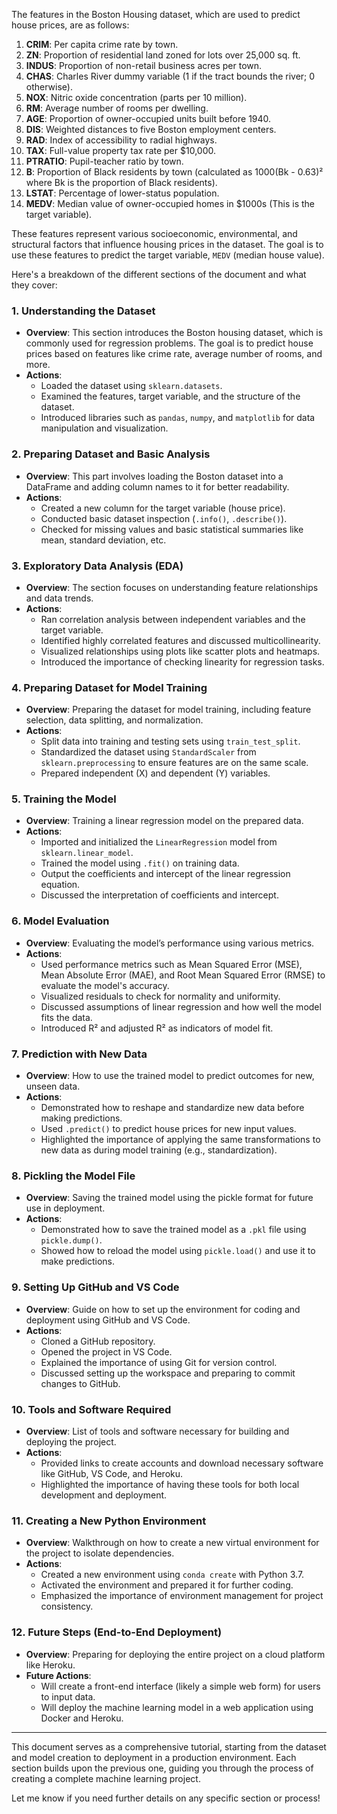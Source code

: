 The features in the Boston Housing dataset, which are used to predict house prices, are as follows:

1. **CRIM**: Per capita crime rate by town.
2. **ZN**: Proportion of residential land zoned for lots over 25,000 sq. ft.
3. **INDUS**: Proportion of non-retail business acres per town.
4. **CHAS**: Charles River dummy variable (1 if the tract bounds the river; 0 otherwise).
5. **NOX**: Nitric oxide concentration (parts per 10 million).
6. **RM**: Average number of rooms per dwelling.
7. **AGE**: Proportion of owner-occupied units built before 1940.
8. **DIS**: Weighted distances to five Boston employment centers.
9. **RAD**: Index of accessibility to radial highways.
10. **TAX**: Full-value property tax rate per $10,000.
11. **PTRATIO**: Pupil-teacher ratio by town.
12. **B**: Proportion of Black residents by town (calculated as 1000(Bk - 0.63)² where Bk is the proportion of Black residents).
13. **LSTAT**: Percentage of lower-status population.
14. **MEDV**: Median value of owner-occupied homes in $1000s (This is the target variable).

These features represent various socioeconomic, environmental, and structural factors that influence housing prices in the dataset. The goal is to use these features to predict the target variable, `MEDV` (median house value).

Here's a breakdown of the different sections of the document and what they cover:

### 1. **Understanding the Dataset**
   - **Overview**: This section introduces the Boston housing dataset, which is commonly used for regression problems. The goal is to predict house prices based on features like crime rate, average number of rooms, and more.
   - **Actions**: 
     - Loaded the dataset using `sklearn.datasets`.
     - Examined the features, target variable, and the structure of the dataset.
     - Introduced libraries such as `pandas`, `numpy`, and `matplotlib` for data manipulation and visualization.

### 2. **Preparing Dataset and Basic Analysis**
   - **Overview**: This part involves loading the Boston dataset into a DataFrame and adding column names to it for better readability.
   - **Actions**:
     - Created a new column for the target variable (house price).
     - Conducted basic dataset inspection (`.info()`, `.describe()`).
     - Checked for missing values and basic statistical summaries like mean, standard deviation, etc.

### 3. **Exploratory Data Analysis (EDA)**
   - **Overview**: The section focuses on understanding feature relationships and data trends.
   - **Actions**:
     - Ran correlation analysis between independent variables and the target variable.
     - Identified highly correlated features and discussed multicollinearity.
     - Visualized relationships using plots like scatter plots and heatmaps.
     - Introduced the importance of checking linearity for regression tasks.

### 4. **Preparing Dataset for Model Training**
   - **Overview**: Preparing the dataset for model training, including feature selection, data splitting, and normalization.
   - **Actions**:
     - Split data into training and testing sets using `train_test_split`.
     - Standardized the dataset using `StandardScaler` from `sklearn.preprocessing` to ensure features are on the same scale.
     - Prepared independent (X) and dependent (Y) variables.

### 5. **Training the Model**
   - **Overview**: Training a linear regression model on the prepared data.
   - **Actions**:
     - Imported and initialized the `LinearRegression` model from `sklearn.linear_model`.
     - Trained the model using `.fit()` on training data.
     - Output the coefficients and intercept of the linear regression equation.
     - Discussed the interpretation of coefficients and intercept.

### 6. **Model Evaluation**
   - **Overview**: Evaluating the model’s performance using various metrics.
   - **Actions**:
     - Used performance metrics such as Mean Squared Error (MSE), Mean Absolute Error (MAE), and Root Mean Squared Error (RMSE) to evaluate the model's accuracy.
     - Visualized residuals to check for normality and uniformity.
     - Discussed assumptions of linear regression and how well the model fits the data.
     - Introduced R² and adjusted R² as indicators of model fit.

### 7. **Prediction with New Data**
   - **Overview**: How to use the trained model to predict outcomes for new, unseen data.
   - **Actions**:
     - Demonstrated how to reshape and standardize new data before making predictions.
     - Used `.predict()` to predict house prices for new input values.
     - Highlighted the importance of applying the same transformations to new data as during model training (e.g., standardization).

### 8. **Pickling the Model File**
   - **Overview**: Saving the trained model using the pickle format for future use in deployment.
   - **Actions**:
     - Demonstrated how to save the trained model as a `.pkl` file using `pickle.dump()`.
     - Showed how to reload the model using `pickle.load()` and use it to make predictions.

### 9. **Setting Up GitHub and VS Code**
   - **Overview**: Guide on how to set up the environment for coding and deployment using GitHub and VS Code.
   - **Actions**:
     - Cloned a GitHub repository.
     - Opened the project in VS Code.
     - Explained the importance of using Git for version control.
     - Discussed setting up the workspace and preparing to commit changes to GitHub.

### 10. **Tools and Software Required**
   - **Overview**: List of tools and software necessary for building and deploying the project.
   - **Actions**:
     - Provided links to create accounts and download necessary software like GitHub, VS Code, and Heroku.
     - Highlighted the importance of having these tools for both local development and deployment.

### 11. **Creating a New Python Environment**
   - **Overview**: Walkthrough on how to create a new virtual environment for the project to isolate dependencies.
   - **Actions**:
     - Created a new environment using `conda create` with Python 3.7.
     - Activated the environment and prepared it for further coding.
     - Emphasized the importance of environment management for project consistency.

### 12. **Future Steps (End-to-End Deployment)**
   - **Overview**: Preparing for deploying the entire project on a cloud platform like Heroku.
   - **Future Actions**:
     - Will create a front-end interface (likely a simple web form) for users to input data.
     - Will deploy the machine learning model in a web application using Docker and Heroku.

---

This document serves as a comprehensive tutorial, starting from the dataset and model creation to deployment in a production environment. Each section builds upon the previous one, guiding you through the process of creating a complete machine learning project.

Let me know if you need further details on any specific section or process!